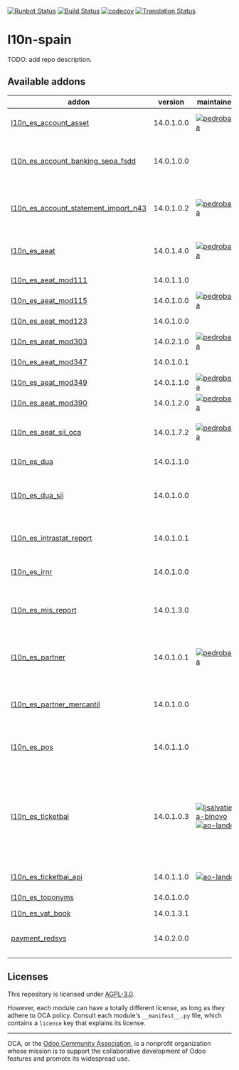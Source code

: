 [![Runbot Status](https://runbot.odoo-community.org/runbot/badge/flat/189/14.0.svg)](https://runbot.odoo-community.org/runbot/repo/github-com-oca-l10n-spain-189)
[![Build Status](https://travis-ci.com/OCA/l10n-spain.svg?branch=14.0)](https://travis-ci.com/OCA/l10n-spain)
[![codecov](https://codecov.io/gh/OCA/l10n-spain/branch/14.0/graph/badge.svg)](https://codecov.io/gh/OCA/l10n-spain)
[![Translation Status](https://translation.odoo-community.org/widgets/l10n-spain-14-0/-/svg-badge.svg)](https://translation.odoo-community.org/engage/l10n-spain-14-0/?utm_source=widget)

<!-- /!\ do not modify above this line -->

# l10n-spain

TODO: add repo description.

<!-- /!\ do not modify below this line -->

<!-- prettier-ignore-start -->

[//]: # (addons)

Available addons
----------------
addon | version | maintainers | summary
--- | --- | --- | ---
[l10n_es_account_asset](l10n_es_account_asset/) | 14.0.1.0.0 | [![pedrobaeza](https://github.com/pedrobaeza.png?size=30px)](https://github.com/pedrobaeza) | Gestión de activos fijos para España
[l10n_es_account_banking_sepa_fsdd](l10n_es_account_banking_sepa_fsdd/) | 14.0.1.0.0 |  | Account Banking Sepa - FSDD (Anticipos de crédito)
[l10n_es_account_statement_import_n43](l10n_es_account_statement_import_n43/) | 14.0.1.0.2 | [![pedrobaeza](https://github.com/pedrobaeza.png?size=30px)](https://github.com/pedrobaeza) | Importación de extractos bancarios españoles (Norma 43)
[l10n_es_aeat](l10n_es_aeat/) | 14.0.1.4.0 | [![pedrobaeza](https://github.com/pedrobaeza.png?size=30px)](https://github.com/pedrobaeza) | Modulo base para declaraciones de la AEAT
[l10n_es_aeat_mod111](l10n_es_aeat_mod111/) | 14.0.1.1.0 |  | AEAT modelo 111
[l10n_es_aeat_mod115](l10n_es_aeat_mod115/) | 14.0.1.0.0 | [![pedrobaeza](https://github.com/pedrobaeza.png?size=30px)](https://github.com/pedrobaeza) | AEAT modelo 115
[l10n_es_aeat_mod123](l10n_es_aeat_mod123/) | 14.0.1.0.0 |  | AEAT modelo 123
[l10n_es_aeat_mod303](l10n_es_aeat_mod303/) | 14.0.2.1.0 | [![pedrobaeza](https://github.com/pedrobaeza.png?size=30px)](https://github.com/pedrobaeza) | AEAT modelo 303
[l10n_es_aeat_mod347](l10n_es_aeat_mod347/) | 14.0.1.0.1 |  | AEAT modelo 347
[l10n_es_aeat_mod349](l10n_es_aeat_mod349/) | 14.0.1.1.0 | [![pedrobaeza](https://github.com/pedrobaeza.png?size=30px)](https://github.com/pedrobaeza) | Modelo 349 AEAT
[l10n_es_aeat_mod390](l10n_es_aeat_mod390/) | 14.0.1.2.0 | [![pedrobaeza](https://github.com/pedrobaeza.png?size=30px)](https://github.com/pedrobaeza) | AEAT modelo 390
[l10n_es_aeat_sii_oca](l10n_es_aeat_sii_oca/) | 14.0.1.7.2 | [![pedrobaeza](https://github.com/pedrobaeza.png?size=30px)](https://github.com/pedrobaeza) | Suministro Inmediato de Información en el IVA
[l10n_es_dua](l10n_es_dua/) | 14.0.1.1.0 |  | Importaciones con DUA
[l10n_es_dua_sii](l10n_es_dua_sii/) | 14.0.1.0.0 |  | Suministro Inmediato de Información de importaciones con DUA
[l10n_es_intrastat_report](l10n_es_intrastat_report/) | 14.0.1.0.1 |  | Spanish Intrastat Product Declaration
[l10n_es_irnr](l10n_es_irnr/) | 14.0.1.0.0 |  | Retenciones IRNR (No residentes)
[l10n_es_mis_report](l10n_es_mis_report/) | 14.0.1.3.0 |  | Plantillas MIS Builder para informes contables españoles
[l10n_es_partner](l10n_es_partner/) | 14.0.1.0.1 | [![pedrobaeza](https://github.com/pedrobaeza.png?size=30px)](https://github.com/pedrobaeza) | Adaptación de los clientes, proveedores y bancos para España
[l10n_es_partner_mercantil](l10n_es_partner_mercantil/) | 14.0.1.0.0 |  | Añade los datos del registro mercantil a la empresa
[l10n_es_pos](l10n_es_pos/) | 14.0.1.1.0 |  | Punto de venta adaptado a la legislación española
[l10n_es_ticketbai](l10n_es_ticketbai/) | 14.0.1.0.3 | [![ljsalvatierra-binovo](https://github.com/ljsalvatierra-binovo.png?size=30px)](https://github.com/ljsalvatierra-binovo) [![ao-landoo](https://github.com/ao-landoo.png?size=30px)](https://github.com/ao-landoo) | TicketBAI - declaración de todas las operaciones de venta realizadas por las personas y entidades que desarrollan actividades económicas
[l10n_es_ticketbai_api](l10n_es_ticketbai_api/) | 14.0.1.1.0 | [![ao-landoo](https://github.com/ao-landoo.png?size=30px)](https://github.com/ao-landoo) | TicketBAI - API
[l10n_es_toponyms](l10n_es_toponyms/) | 14.0.1.0.0 |  | Topónimos españoles
[l10n_es_vat_book](l10n_es_vat_book/) | 14.0.1.3.1 |  | Libro de IVA
[payment_redsys](payment_redsys/) | 14.0.2.0.0 |  | Payment Acquirer: Redsys Implementation

[//]: # (end addons)

<!-- prettier-ignore-end -->

## Licenses

This repository is licensed under [AGPL-3.0](LICENSE).

However, each module can have a totally different license, as long as they adhere to OCA
policy. Consult each module's `__manifest__.py` file, which contains a `license` key
that explains its license.

----

OCA, or the [Odoo Community Association](http://odoo-community.org/), is a nonprofit
organization whose mission is to support the collaborative development of Odoo features
and promote its widespread use.
